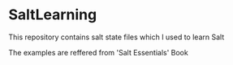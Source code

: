 # SaltLearning
This repository contains salt state files which I used to learn Salt

The examples are reffered from 'Salt Essentials' Book
